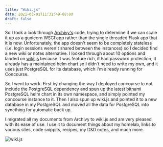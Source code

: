 ```yaml
---
title: "Wiki.js"
date: 2021-03-01T11:31:49-08:00
draft: false
---
```


So I took a look through [Archivy's](https://archivy.github.io/) code, trying to determine if we can scale it up as a gunicorn WSGI app rather than the single threaded Flask app that it is now. Unfortunately, the app doesn't seem to be completely stateless (i.e. login sessions weren't shared between the instances) so I decided find a new wiki or notes alternative. I looked through about 10 options and landed on [wiki.js](https://js.wiki/) because it was feature rich, it had password protection, it already has a maintained helm chart so I didn't need to write my own, and it uses just PostgreSQL for its database, which I'm already running for Concourse.

So I went to work. First by changing the way I deployed concourse to not include the PostgreSQL dependency and spun up the latest bitnami PostgreSQL helm chart in its own namespace, and simply pointed my concourse instance to it. Then I also spun up wiki.js and pointed it to a new database in my PostgreSQL and moved all the data for PostgreSQL into syncthing for automatic back up.

I migrated all my documents from Archivy to wiki.js and am very pleased with its ease of use. I use it to document things about my homelab, links to various sites, code snippits, recipes, my D&D notes, and much more.

![wiki.js](wikijs.png)
